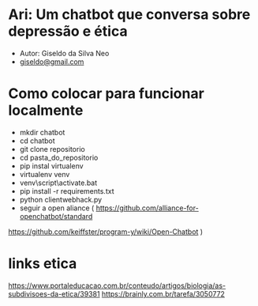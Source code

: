 # Ari: Um chatbot que conversa sobre depressão e ética
- Autor: Giseldo da Silva Neo
- giseldo@gmail.com

# Como  colocar para funcionar localmente
- mkdir chatbot
- cd chatbot
- git clone repositorio
- cd pasta_do_repositorio
- pip instal virtualenv
- virtualenv venv
- venv\script\activate.bat
- pip install -r requirements.txt
- python clientwebhack.py
- seguir a open aliance (
https://github.com/alliance-for-openchatbot/standard

https://github.com/keiffster/program-y/wiki/Open-Chatbot
)

# links etica
https://www.portaleducacao.com.br/conteudo/artigos/biologia/as-subdivisoes-da-etica/39381
https://brainly.com.br/tarefa/3050772
